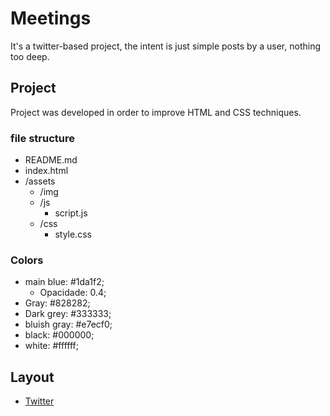 # Meetings

It's a twitter-based project, the intent is just simple posts by a user, nothing too deep.

## Project

Project was developed in order to improve HTML and CSS techniques.

### file structure 

- README.md
- index.html
- /assets
    - /img
    - /js
        - script.js
    - /css
        - style.css

### Colors

- main blue: #1da1f2;
    - Opacidade: 0.4;
- Gray: #828282;
- Dark grey: #333333;
- bluish gray: #e7ecf0;
- black: #000000;
- white: #ffffff;

## Layout

- [Twitter](./assets/img/twitter.png)
